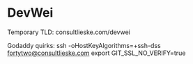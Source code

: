 # DevWei

Temporary TLD: consultlieske.com/devwei

Godaddy quirks:
ssh -oHostKeyAlgorithms=+ssh-dss fortytwo@consultlieske.com
export GIT_SSL_NO_VERIFY=true
